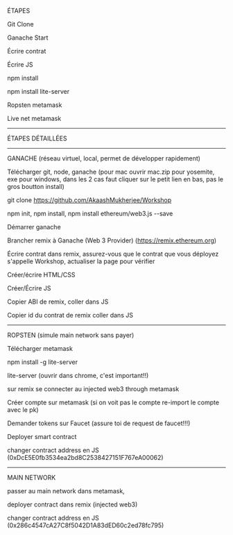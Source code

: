 ÉTAPES

Git Clone

Ganache Start

Écrire contrat

Écrire JS

npm install

npm install lite-server

Ropsten metamask

Live net metamask

------------------------------------

ÉTAPES DÉTAILLÉES

-------------------------------------

GANACHE (réseau virtuel, local, permet de développer rapidement)

Télécharger git, node, ganache (pour mac ouvrir mac.zip pour yosemite, exe pour windows, dans les 2 cas faut cliquer sur le petit lien en bas, pas le gros boutton install)

git clone https://github.com/AkaashMukherjee/Workshop

npm init, npm install, npm install ethereum/web3.js --save

Démarrer ganache

Brancher remix à Ganache (Web 3 Provider) (https://remix.ethereum.org)

Écrire contrat dans remix, assurez-vous que le contrat que vous déployez s'appelle Workshop, actualiser la page pour vérifier

Créer/écrire HTML/CSS

Créer/Écrire JS

Copier ABI de remix, coller dans JS

Copier id du contrat de remix coller dans JS

-------------------------------------------------

ROPSTEN (simule main network sans payer)

Télécharger metamask

npm install -g lite-server

lite-server (ouvrir dans chrome, c'est important!!)

sur remix se connecter au injected web3 through metamask

Créer compte sur metamask (si on voit pas le compte re-import le compte avec le pk)

Demander tokens sur Faucet (assure toi de request de faucet!!!)

Deployer smart contract

changer contract address en JS (0xDcE5E0fb3534ea2bd8C2538427151F767eA00062)

---------------------------------------------------------

MAIN NETWORK

passer au main network dans metamask,

deployer contract dans remix (injected web3)

changer contract address en JS (0x286c4547cA27C8f5042D1A83dED60c2ed78fc795)
